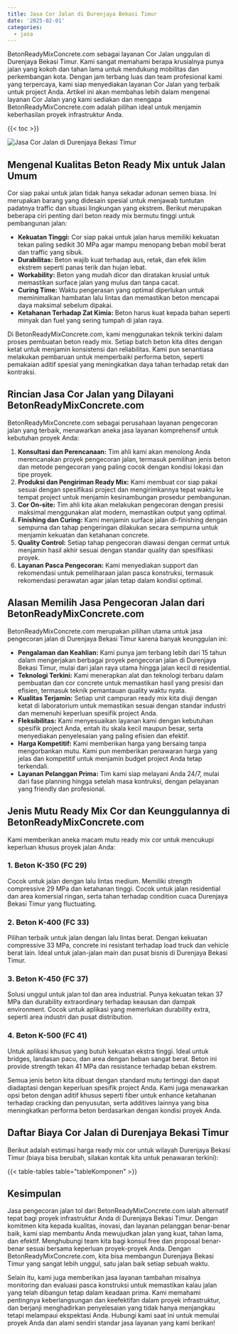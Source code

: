 ```yaml
---
title: Jasa Cor Jalan di Durenjaya Bekasi Timur
date: '2025-02-01'
categories:
  - jasa
---
```


BetonReadyMixConcrete.com sebagai layanan Cor Jalan unggulan di Durenjaya Bekasi Timur. Kami sangat memahami berapa krusialnya punya jalan yang kokoh dan tahan lama untuk mendukung mobilitas dan perkembangan kota. Dengan jam terbang luas dan team profesional kami yang terpercaya, kami siap menyediakan layanan Cor Jalan yang terbaik untuk project Anda. Artikel ini akan membahas lebih dalam mengenai layanan Cor Jalan yang kami sediakan dan mengapa BetonReadyMixConcrete.com adalah pilihan ideal untuk menjamin keberhasilan proyek infrastruktur Anda.

{{< toc >}}

![Jasa Cor Jalan di Durenjaya Bekasi Timur](https://betoncor8.github.io/cor/harga-beton-readymix-concrete%20(22).png)

## Mengenal Kualitas Beton Ready Mix untuk Jalan Umum

Cor siap pakai untuk jalan tidak hanya sekadar adonan semen biasa. Ini merupakan barang yang didesain spesial untuk menjawab tuntutan padatnya traffic dan situasi lingkungan yang ekstrem. Berikut merupakan beberapa ciri penting dari beton ready mix bermutu tinggi untuk pembangunan jalan:

- **Kekuatan Tinggi:** Cor siap pakai untuk jalan harus memiliki kekuatan tekan paling sedikit 30 MPa agar mampu menopang beban mobil berat dan traffic yang sibuk.
- **Durabilitas:** Beton wajib kuat terhadap aus, retak, dan efek iklim ekstrem seperti panas terik dan hujan lebat.
- **Workability:** Beton yang mudah dicor dan diratakan krusial untuk memastikan surface jalan yang mulus dan tanpa cacat.
- **Curing Time:** Waktu pengerasan yang optimal diperlukan untuk meminimalkan hambatan lalu lintas dan memastikan beton mencapai daya maksimal sebelum dipakai.
- **Ketahanan Terhadap Zat Kimia:** Beton harus kuat kepada bahan seperti minyak dan fuel yang sering tumpah di jalan raya.

Di BetonReadyMixConcrete.com, kami menggunakan teknik terkini dalam proses pembuatan beton ready mix. Setiap batch beton kita dites dengan ketat untuk menjamin konsistensi dan reliabilitas. Kami pun senantiasa melakukan pembaruan untuk memperbaiki performa beton, seperti pemakaian aditif spesial yang meningkatkan daya tahan terhadap retak dan kontraksi.

## Rincian Jasa Cor Jalan yang Dilayani BetonReadyMixConcrete.com

BetonReadyMixConcrete.com sebagai perusahaan layanan pengecoran jalan yang terbaik, menawarkan aneka jasa layanan komprehensif untuk kebutuhan proyek Anda:

1. **Konsultasi dan Perencanaan:** Tim ahli kami akan menolong Anda merencanakan proyek pengecoran jalan, termasuk pemilihan jenis beton dan metode pengecoran yang paling cocok dengan kondisi lokasi dan tipe proyek.
2. **Produksi dan Pengiriman Ready Mix:** Kami membuat cor siap pakai sesuai dengan spesifikasi project dan mengirimkannya tepat waktu ke tempat project untuk menjamin kesinambungan prosedur pembangunan.
3. **Cor On-site:** Tim ahli kita akan melakukan pengecoran dengan presisi maksimal menggunakan alat modern, memastikan output yang optimal.
4. **Finishing dan Curing:** Kami menjamin surface jalan di-finishing dengan sempurna dan tahap pengeringan dilakukan secara sempurna untuk menjamin kekuatan dan ketahanan concrete.
5. **Quality Control:** Setiap tahap pengecoran diawasi dengan cermat untuk menjamin hasil akhir sesuai dengan standar quality dan spesifikasi proyek.
6. **Layanan Pasca Pengecoran:** Kami menyediakan support dan rekomendasi untuk pemeliharaan jalan pasca konstruksi, termasuk rekomendasi perawatan agar jalan tetap dalam kondisi optimal.

## Alasan Memilih Jasa Pengecoran Jalan dari BetonReadyMixConcrete.com

BetonReadyMixConcrete.com merupakan pilihan utama untuk jasa pengecoran jalan di Durenjaya Bekasi Timur karena banyak keunggulan ini:

- **Pengalaman dan Keahlian:** Kami punya jam terbang lebih dari 15 tahun dalam mengerjakan berbagai proyek pengecoran jalan di Durenjaya Bekasi Timur, mulai dari jalan raya utama hingga jalan kecil di residential.
- **Teknologi Terkini:** Kami menerapkan alat dan teknologi terbaru dalam pembuatan dan cor concrete untuk memastikan hasil yang presisi dan efisien, termasuk teknik pemantauan quality waktu nyata.
- **Kualitas Terjamin:** Setiap unit campuran ready mix kita diuji dengan ketat di laboratorium untuk memastikan sesuai dengan standar industri dan memenuhi keperluan spesifik project Anda.
- **Fleksibilitas:** Kami menyesuaikan layanan kami dengan kebutuhan spesifik project Anda, entah itu skala kecil maupun besar, serta menyediakan penyelesaian yang paling efisien dan efektif.
- **Harga Kompetitif:** Kami memberikan harga yang bersaing tanpa mengorbankan mutu. Kami pun memberikan penawaran harga yang jelas dan kompetitif untuk menjamin budget project Anda tetap terkendali.
- **Layanan Pelanggan Prima:** Tim kami siap melayani Anda 24/7, mulai dari fase planning hingga setelah masa kontruksi, dengan pelayanan yang friendly dan profesional.

## Jenis Mutu Ready Mix Cor dan Keunggulannya di BetonReadyMixConcrete.com

Kami memberikan aneka macam mutu ready mix cor untuk mencukupi keperluan khusus proyek jalan Anda:

### 1\. Beton K-350 (FC 29)

Cocok untuk jalan dengan lalu lintas medium. Memiliki strength compressive 29 MPa dan ketahanan tinggi. Cocok untuk jalan residential dan area komersial ringan, serta tahan terhadap condition cuaca Durenjaya Bekasi Timur yang fluctuating.

### 2\. Beton K-400 (FC 33)

Pilihan terbaik untuk jalan dengan lalu lintas berat. Dengan kekuatan compressive 33 MPa, concrete ini resistant terhadap load truck dan vehicle berat lain. Ideal untuk jalan-jalan main dan pusat bisnis di Durenjaya Bekasi Timur.

### 3\. Beton K-450 (FC 37)

Solusi unggul untuk jalan tol dan area industrial. Punya kekuatan tekan 37 MPa dan durability extraordinary terhadap keausan dan dampak environment. Cocok untuk aplikasi yang memerlukan durability extra, seperti area industri dan pusat distribution.

### 4\. Beton K-500 (FC 41)

Untuk aplikasi khusus yang butuh kekuatan ekstra tinggi. Ideal untuk bridges, landasan pacu, dan area dengan beban sangat berat. Beton ini provide strength tekan 41 MPa dan resistance terhadap beban ekstrem.

Semua jenis beton kita dibuat dengan standard mutu tertinggi dan dapat diadaptasi dengan keperluan spesifik project Anda. Kami juga menawarkan opsi beton dengan aditif khusus seperti fiber untuk enhance ketahanan terhadap cracking dan penyusutan, serta additives lainnya yang bisa meningkatkan performa beton berdasarkan dengan kondisi proyek Anda.

## Daftar Biaya Cor Jalan di Durenjaya Bekasi Timur

Berikut adalah estimasi harga ready mix cor untuk wilayah Durenjaya Bekasi Timur (biaya bisa berubah, silakan kontak kita untuk penawaran terkini):

{{< table-tables table="tableKomponen" >}}

## Kesimpulan

Jasa pengecoran jalan tol dari BetonReadyMixConcrete.com ialah alternatif tepat bagi proyek infrastruktur Anda di Durenjaya Bekasi Timur. Dengan komitmen kita kepada kualitas, inovasi, dan layanan pelanggan benar-benar baik, kami siap membantu Anda mewujudkan jalan yang kuat, tahan lama, dan efektif. Menghubungi team kita bagi konsul free dan proposal benar-benar sesuai bersama keperluan proyek-proyek Anda. Dengan BetonReadyMixConcrete.com, kita bisa membangun Durenjaya Bekasi Timur yang sangat lebih unggul, satu jalan baik setiap sebuah waktu.

Selain itu, kami juga memberikan jasa layanan tambahan misalnya monitoring dan evaluasi pasca konstruksi untuk memastikan kalau jalan yang telah dibangun tetap dalam keadaan prima. Kami memahami pentingnya keberlangsungan dan keefektifan dalam proyek infrastruktur, dan berjanji menghadirkan penyelesaian yang tidak hanya menjangkau tetapi melampaui ekspektasi Anda. Hubungi kami saat ini untuk memulai proyek Anda dan alami sendiri standar jasa layanan yang kami berikan!
